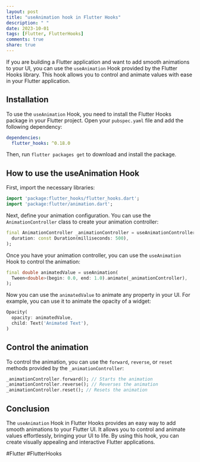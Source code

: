 ```yaml
---
layout: post
title: "useAnimation hook in Flutter Hooks"
description: " "
date: 2023-10-01
tags: [Flutter, FlutterHooks]
comments: true
share: true
---
```


If you are building a Flutter application and want to add smooth animations to your UI, you can use the `useAnimation` Hook provided by the Flutter Hooks library. This hook allows you to control and animate values with ease in your Flutter application.

## Installation

To use the `useAnimation` Hook, you need to install the Flutter Hooks package in your Flutter project. Open your `pubspec.yaml` file and add the following dependency:

```yaml
dependencies:
  flutter_hooks: ^0.18.0
```

Then, run `flutter packages get` to download and install the package.

## How to use the useAnimation Hook

First, import the necessary libraries:

```dart
import 'package:flutter_hooks/flutter_hooks.dart';
import 'package:flutter/animation.dart';
```

Next, define your animation configuration. You can use the `AnimationController` class to create your animation controller:

```dart
final AnimationController _animationController = useAnimationController(
  duration: const Duration(milliseconds: 500),
);
```

Once you have your animation controller, you can use the `useAnimation` Hook to control the animation:

```dart
final double animatedValue = useAnimation(
  Tween<double>(begin: 0.0, end: 1.0).animate(_animationController),
);
```

Now you can use the `animatedValue` to animate any property in your UI. For example, you can use it to animate the opacity of a widget:

```dart
Opacity(
  opacity: animatedValue,
  child: Text('Animated Text'),
)
```

## Control the animation

To control the animation, you can use the `forward`, `reverse`, or `reset` methods provided by the `_animationController`:

```dart
_animationController.forward(); // Starts the animation
_animationController.reverse(); // Reverses the animation
_animationController.reset(); // Resets the animation
```

## Conclusion

The `useAnimation` Hook in Flutter Hooks provides an easy way to add smooth animations to your Flutter UI. It allows you to control and animate values effortlessly, bringing your UI to life. By using this hook, you can create visually appealing and interactive Flutter applications.

#Flutter #FlutterHooks